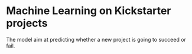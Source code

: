# Machine Learning on Kickstarter projects

The model aim at predicting whether a new project is going to succeed or fail.